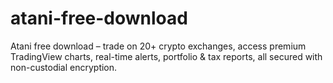 # atani-free-download
Atani free download – trade on 20+ crypto exchanges, access premium TradingView charts, real-time alerts, portfolio &amp; tax reports, all secured with non-custodial encryption.
